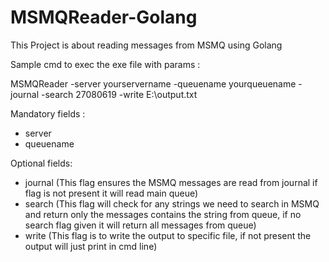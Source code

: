# MSMQReader-Golang
This Project is about reading messages from MSMQ using Golang 

Sample cmd to exec the exe file with params :

MSMQReader -server yourservername -queuename yourqueuename -journal -search 27080619  -write E:\\output.txt 


Mandatory fields :

* server
* queuename

Optional fields:

* journal  (This flag ensures the MSMQ messages are read from journal if flag is not present it will read main queue)
* search   (This flag will check for any strings we need to search in MSMQ and return only the messages contains the string from queue, if            no search flag given it will return all messages from queue)
* write    (This flag is to write the output to specific file, if not present the output will just print in cmd line)


